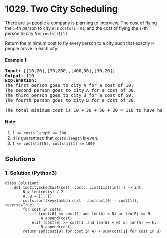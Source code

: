# 1029. Two City Scheduling
There are <code>2N</code> people a company is planning to interview. The cost of flying the <code>i</code>-th person to city <code>A</code> is <code>costs[i][0]</code>, and the cost of flying the <code>i</code>-th person to city <code>B</code> is <code>costs[i][1]</code>.

Return the minimum cost to fly every person to a city such that exactly <code>N</code> people arrive in each city.

#### Example 1:
<pre>
<strong>Input:</strong> [[10,20],[30,200],[400,50],[30,20]]
<strong>Output:</strong> 110
<strong>Explanation:</strong> 
The first person goes to city A for a cost of 10.
The second person goes to city A for a cost of 30.
The third person goes to city B for a cost of 50.
The fourth person goes to city B for a cost of 20.

The total minimum cost is 10 + 30 + 50 + 20 = 110 to have half the people interviewing in each city.
</pre>

#### Note:
1. <code>1 <= costs.length <= 100</code>
2. It is guaranteed that <code>costs.length</code> is even.
3. <code>1 <= costs[i][0], costs[i][1] <= 1000</code>

## Solutions

### 1. Solution (Python3)
```Python3
class Solution:
    def twoCitySchedCost(self, costs: List[List[int]]) -> int:
        N = len(costs) / 2
        A, B = [], []
        costs.sort(key=lambda cost : abs(cost[0] - cost[1]), reverse=True)
        for cost in costs:
            if (cost[0] <= cost[1] and len(A) < N) or len(B) == N:
                A.append(cost)
            elif (cost[0] >= cost[1] and len(B) < N) or len(A) == N:
                B.append(cost)
        return sum(cost[0] for cost in A) + sum(cost[1] for cost in B)
```
